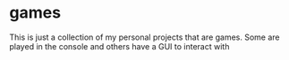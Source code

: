 # games
This is just a collection of my personal projects that are games. Some are played in the console and others have a GUI to interact with
